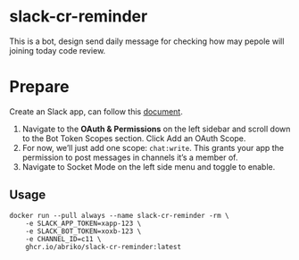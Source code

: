 # slack-cr-reminder

This is a bot, design send daily message for checking how may pepole will joining today code review.

# Prepare

Create an Slack app, can follow this [document](https://slack.dev/bolt-python/tutorial/getting-started#tokens-and-installing-apps).

1. Navigate to the **OAuth & Permissions** on the left sidebar and scroll down to the Bot Token Scopes section. Click Add an OAuth Scope.
2. For now, we’ll just add one scope: `chat:write`. This grants your app the permission to post messages in channels it’s a member of.
3. Navigate to Socket Mode on the left side menu and toggle to enable.


## Usage

```shell
docker run --pull always --name slack-cr-reminder -rm \
    -e SLACK_APP_TOKEN=xapp-123 \
    -e SLACK_BOT_TOKEN=xoxb-123 \
    -e CHANNEL_ID=c11 \
    ghcr.io/abriko/slack-cr-reminder:latest
```